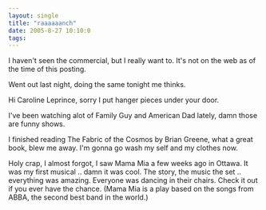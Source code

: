 ```yaml
---
layout: single
title: "raaaaaanch"
date: 2005-8-27 10:10:0
tags: 
---
```


I haven't seen the commercial, but I really want to. It's not on the web as of the time of this posting.

Went out last night, doing the same tonight me thinks.

Hi Caroline Leprince, sorry I put hanger pieces under your door.

I've been watching alot of Family Guy and American Dad lately, damn those are funny shows.

I finished reading The Fabric of the Cosmos by Brian Greene, what a great book, blew me away. I'm gonna go wash my self and my clothes now.

Holy crap, I almost forgot, I saw Mama Mia a few weeks ago in Ottawa. It was my first musical .. damn it was cool. The story, the music the set .. everything was amazing. Everyone was dancing in their chairs. Check it out if you ever have the chance. (Mama Mia is a play based on the songs from ABBA, the second best band in the world.)
